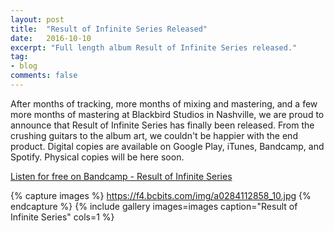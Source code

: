 ```yaml
---
layout: post
title:  "Result of Infinite Series Released"
date:   2016-10-10
excerpt: "Full length album Result of Infinite Series released."
tag:
- blog
comments: false
---
```


After months of tracking, more months of mixing and mastering, and a few more months of mastering at Blackbird Studios in Nashville,
we are proud to announce that Result of Infinite Series has finally been released. From the crushing guitars to the album art,
we couldn't be happier with the end product. Digital copies are available on Google Play, iTunes, Bandcamp, and Spotify. Physical
copies will be here soon.

[Listen for free on Bandcamp - Result of Infinite Series](https://swallowthesky.bandcamp.com/album/result-of-infinite-series)

{% capture images %}
  https://f4.bcbits.com/img/a0284112858_10.jpg
{% endcapture %}
{% include gallery images=images caption="Result of Infinite Series" cols=1 %}
